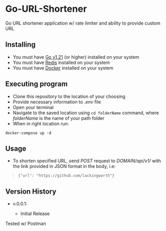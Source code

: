 # Go-URL-Shortener

Go URL shortener application w/ rate limiter and ability to provide custom URL 

## Installing

* You must have [Go v1.21](https://go.dev/doc/install) (or higher) installed on your system
* You must have [Redis](https://redis.io/docs/getting-started/installation/install-redis-from-source/) installed on your system
* You must have [Docker](https://www.docker.com/) installed on your system 

## Executing program

* Clone this repository to the location of your choosing
* Provide necessary information to *.env* file
* Open your terminal
* Navigate to the saved location using ```cd folderName``` command, where *folderName* is the name of your path folder
* When in right location run:
```
docker-compose up -d
```
## Usage

* To shorten specified URL, send *POST* request to *DOMAIN/api/v1/* with the link provided in JSON format in the body, i.e:
> ```
> {"url": "https://github.com/lackingworth"}
> ```

## Version History

* v.0.0.1:

    * Initial Release

Tested w/ Postman

